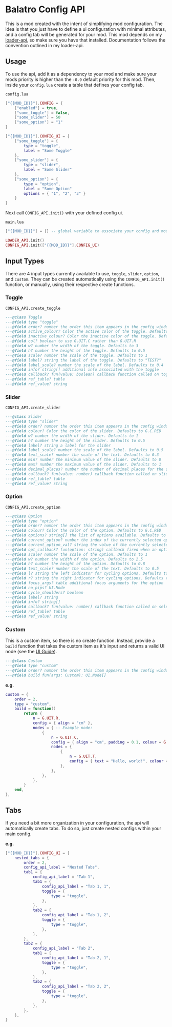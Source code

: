 # Balatro Config API

This is a mod created with the intent of simplifying mod configuration. The idea is that you just have to define a ui configuration with minimal attributes, and a config tab will be generated for your mod. This mod depends on my [loader-api](https://github.com/jlwoolf/balatro-loader-api), so make sure you have that installed. Documentation follows the convention outlined in my loader-api.

## Usage

To use the api, add it as a dependency to your mod and make sure your mods priority is higher than the `-0.9` default priority for this mod. Then, inside your `config.lua` create a table that defines your config tab.

`config.lua`

```lua
["{{MOD_ID}}"].CONFIG = {
    ["enabled"] = true,
    ["some_toggle"] = false,
    ["some_slider"] = 50
    ["some_option"] = "1"
}

["{{MOD_ID}}"].CONFIG_UI = {
    ["some_toggle"] = {
        type = "toggle",
        label = "Some Toggle"
    },
    ["some_slider"] = {
        type = "slider",
        label = "Some Slider"
    },
    ["some_option"] = {
        type = "option",
        label = "Some Option"
        options = { "1", "2", "3" }
    }
}
```

Next call `CONFIG_API.init()` with your defined config ui.

`main.lua`

```lua
["{{MOD_ID}}"] = {} -- global variable to associate your config and mod functions with.

LOADER_API.init()
CONFIG_API.init(["{{MOD_ID}}"].CONFIG_UI)
```

## Input Types

There are 4 input types currently available to use, `toggle`, `slider`, `option`, and `custom`. They can be created automatically using the `CONFIG_API.init()` function, or manually, using their respective create functions.

### Toggle

`CONFIG_API.create_toggle`

```lua
---@class Toggle
---@field type "toggle"
---@field order? number the order this item appears in the config window
---@field active_colour? Color the active color of the toggle. Defaults to G.C.RED
---@field inactive_colour? Color the inactive color of the toggle. Defaults to G.C.BLACK
---@field col? boolean to use G.UIT.C rather than G.UIT.R
---@field w? number the width of the toggle. Defaults to 3
---@field h? number the height of the toggle. Defaults to 0.5
---@field scale? number the scale of the toggle. Defaults to 1
---@field label? string the label of the toggle. Defaults to "TEST?"
---@field label_scale? number the scale of the label. Defaults to 0.4
---@field info? string[] additional info associated with the toggle
---@field callback? fun(value: boolean) callback function called on toggle
---@field ref_table? table
---@field ref_value? string
```

### Slider

`CONFIG_API.create_slider`

```lua
---@class Slider
---@field type "slider"
---@field order? number the order this item appears in the config window
---@field colour? Color the color of the slider. Defaults to G.C.RED
---@field w? number the width of the slider. Defaults to 1
---@field h? number the height of the slider. Defaults to 0.5
---@field label? string a label for the slider
---@field label_scale? number the scale of the label. Defaults to 0.5
---@field text_scale? number the scale of the text. Defaults to 0.3
---@field min? number the minimum value of the slider. Defaults to 0
---@field max? number the maximum value of the slider. Defaults to 1
---@field decimal_places? number the number of decimal places for the slider value. Defaults to 0
---@field callback? fun(value: number) callback function called on slide
---@field ref_table? table
---@field ref_value? string
```

### Option

`CONFIG_API.create_option`

```lua
---@class Option
---@field type "option"
---@field order? number the order this item appears in the config window
---@field colour? Color the color of the option. Defaults to G.C.RED
---@field options? string[] the list of options available. Defaults to {'Option 1', 'Option 2'}
---@field current_option? number the index of the currently selected option. Defaults to 1
---@field current_option_val? string the value of the currently selected option
---@field opt_callback? fun(option: string) callback fired when an option is selected
---@field scale? number the scale of the option. Defaults to 1
---@field w? number the width of the option. Defaults to 2.5
---@field h? number the height of the option. Defaults to 0.8
---@field text_scale? number the scale of the text. Defaults to 0.5
---@field l? string the left indicator for cycling options. Defaults to '<'
---@field r? string the right indicator for cycling options. Defaults to '>'
---@field focus_args? table additional focus arguments for the option
---@field no_pips? UI.Node
---@field cycle_shoulders? boolean
---@field label? string
---@field info? string[]
---@field callback? fun(value: number) callback function called on select
---@field ref_table? table
---@field ref_value? string
```

### Custom

This is a custom item, so there is no create function. Instead, provide a `build` function that takes the custom item as it's input and returns a valid UI node (see the [UI Guide](https://github.com/Steamodded/smods/wiki/UI-Guide)).

```lua
---@class Custom
---@field type "custom"
---@field order? number the order this item appears in the config window
---@field build fun(args: Custom): UI.Node[]
```

**e.g.**

```lua
custom = {
    order = 2,
    type = "custom",
    build = function()
        return {
            n = G.UIT.R,
            config = { align = "cm" },
            nodes = { -- Example node:
                {
                    n = G.UIT.C,
                    config = { align = "cm", padding = 0.1, colour = G.C.BLUE, r = 0.5 },
                    nodes = {
                        {
                            n = G.UIT.T,
                            config = { text = "Hello, world!", colour = G.C.UI.TEXT_LIGHT, scale = 0.5 },
                        },
                    },
                },
            },
        }
    end,
},
```

## Tabs

If you need a bit more organization in your configuration, the api will automatically create tabs. To do so, just create nested configs within your main config.

**e.g.**

```lua
["{{MOD_ID}}"].CONFIG_UI = {
    nested_tabs = {
        order = 2,
        config_api_label = "Nested Tabs",
        tab1 = {
            config_api_label = "Tab 1",
            tab1 = {
                config_api_label = "Tab 1, 1",
                toggle = {
                    type = "toggle",
                },
            },
            tab2 = {
                config_api_label = "Tab 1, 2",
                toggle = {
                    type = "toggle",
                },
            },
        },
        tab2 = {
            config_api_label = "Tab 2",
            tab1 = {
                config_api_label = "Tab 2, 1",
                toggle = {
                    type = "toggle",
                },
            },
            tab2 = {
                config_api_label = "Tab 2, 2",
                toggle = {
                    type = "toggle",
                },
            },
        },
    },
}
```
